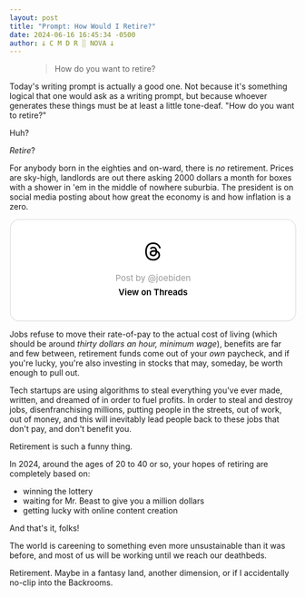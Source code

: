 ```yaml
---
layout: post
title: "Prompt: How Would I Retire?"
date: 2024-06-16 16:45:34 -0500
author: 𐕣 C M D R ░ NOVA 𐕣
---
```


<!-- wp:pullquote -->
<figure class="wp-block-pullquote"><blockquote><p>How do you want to retire?</p></blockquote></figure>
<!-- /wp:pullquote -->

<!-- wp:paragraph -->
<p>Today's writing prompt is actually a good one. Not because it's something logical that one would ask as a writing prompt, but because whoever generates these things must be at least a little tone-deaf. "How do you want to retire?"</p>
<!-- /wp:paragraph -->

<!-- wp:paragraph -->
<p>Huh?</p>
<!-- /wp:paragraph -->

<!-- wp:paragraph -->
<p><em>Retire</em>?</p>
<!-- /wp:paragraph -->

<!-- wp:paragraph -->
<p>For anybody born in the eighties and on-ward, there is <em>no</em> retirement. Prices are sky-high, landlords are out there asking 2000 dollars a month for boxes with a shower in 'em in the middle of nowhere suburbia. The president is on social media posting about how great the economy is and how inflation is a zero.</p>
<!-- /wp:paragraph -->

<!-- wp:html -->
<center><blockquote class="text-post-media" data-text-post-permalink="https://www.threads.net/@joebiden/post/C8PsNUrKbfR" data-text-post-version="0" id="ig-tp-C8PsNUrKbfR" style=" background:#FFF; border-width: 1px; border-style: solid; border-color: #00000026; border-radius: 16px; max-width:540px; margin: 1px; min-width:270px; padding:0; width:99.375%; width:-webkit-calc(100% - 2px); width:calc(100% - 2px);"> <a href="https://www.threads.net/@joebiden/post/C8PsNUrKbfR" style=" background:#FFFFFF; line-height:0; padding:0 0; text-align:center; text-decoration:none; width:100%; font-family: -apple-system, BlinkMacSystemFont, sans-serif;" target="_blank" rel="noopener"> <div style=" padding: 40px; display: flex; flex-direction: column; align-items: center;"><div style=" display:block; height:32px; width:32px; padding-bottom:20px;"> <svg aria-label="Threads" height="32px" role="img" viewBox="0 0 192 192" width="32px" xmlns="http://www.w3.org/2000/svg"> <path d="M141.537 88.9883C140.71 88.5919 139.87 88.2104 139.019 87.8451C137.537 60.5382 122.616 44.905 97.5619 44.745C97.4484 44.7443 97.3355 44.7443 97.222 44.7443C82.2364 44.7443 69.7731 51.1409 62.102 62.7807L75.881 72.2328C81.6116 63.5383 90.6052 61.6848 97.2286 61.6848C97.3051 61.6848 97.3819 61.6848 97.4576 61.6855C105.707 61.7381 111.932 64.1366 115.961 68.814C118.893 72.2193 120.854 76.925 121.825 82.8638C114.511 81.6207 106.601 81.2385 98.145 81.7233C74.3247 83.0954 59.0111 96.9879 60.0396 116.292C60.5615 126.084 65.4397 134.508 73.775 140.011C80.8224 144.663 89.899 146.938 99.3323 146.423C111.79 145.74 121.563 140.987 128.381 132.296C133.559 125.696 136.834 117.143 138.28 106.366C144.217 109.949 148.617 114.664 151.047 120.332C155.179 129.967 155.42 145.8 142.501 158.708C131.182 170.016 117.576 174.908 97.0135 175.059C74.2042 174.89 56.9538 167.575 45.7381 153.317C35.2355 139.966 29.8077 120.682 29.6052 96C29.8077 71.3178 35.2355 52.0336 45.7381 38.6827C56.9538 24.4249 74.2039 17.11 97.0132 16.9405C119.988 17.1113 137.539 24.4614 149.184 38.788C154.894 45.8136 159.199 54.6488 162.037 64.9503L178.184 60.6422C174.744 47.9622 169.331 37.0357 161.965 27.974C147.036 9.60668 125.202 0.195148 97.0695 0H96.9569C68.8816 0.19447 47.2921 9.6418 32.7883 28.0793C19.8819 44.4864 13.2244 67.3157 13.0007 95.9325L13 96L13.0007 96.0675C13.2244 124.684 19.8819 147.514 32.7883 163.921C47.2921 182.358 68.8816 191.806 96.9569 192H97.0695C122.03 191.827 139.624 185.292 154.118 170.811C173.081 151.866 172.51 128.119 166.26 113.541C161.776 103.087 153.227 94.5962 141.537 88.9883ZM98.4405 129.507C88.0005 130.095 77.1544 125.409 76.6196 115.372C76.2232 107.93 81.9158 99.626 99.0812 98.6368C101.047 98.5234 102.976 98.468 104.871 98.468C111.106 98.468 116.939 99.0737 122.242 100.233C120.264 124.935 108.662 128.946 98.4405 129.507Z" /></svg></div> <div style=" font-size: 15px; line-height: 21px; color: #999999; font-weight: 400; padding-bottom: 4px; "> Post by @joebiden</div> <div style=" font-size: 15px; line-height: 21px; color: #000000; font-weight: 600; "> View on Threads</div></div></a></blockquote>
<script async src="https://www.threads.net/embed.js"></script></center>
<!-- /wp:html -->

<!-- wp:paragraph -->
<p>Jobs refuse to move their rate-of-pay to the actual cost of living (which should be around <em>thirty dollars an hour, minimum wage</em>), benefits are far and few between, retirement funds come out of your <em>own</em> paycheck, and if you're lucky, you're also investing in stocks that may, someday, be worth enough to pull out.</p>
<!-- /wp:paragraph -->

<!-- wp:paragraph -->
<p>Tech startups are using algorithms to steal everything you've ever made, written, and dreamed of in order to fuel profits. In order to steal and destroy jobs, disenfranchising millions, putting people in the streets, out of work, out of money, and this will inevitably lead people back to these jobs that don't pay, and don't benefit you.</p>
<!-- /wp:paragraph -->

<!-- wp:paragraph -->
<p>Retirement is such a funny thing.</p>
<!-- /wp:paragraph -->

<!-- wp:paragraph -->
<p>In 2024, around the ages of 20 to 40 or so, your hopes of retiring are completely based on:</p>
<!-- /wp:paragraph -->

<!-- wp:list -->
<ul><!-- wp:list-item -->
<li>winning the lottery</li>
<!-- /wp:list-item -->

<!-- wp:list-item -->
<li>waiting for Mr. Beast to give you a million dollars</li>
<!-- /wp:list-item -->

<!-- wp:list-item -->
<li>getting lucky with online content creation</li>
<!-- /wp:list-item --></ul>
<!-- /wp:list -->

<!-- wp:paragraph -->
<p>And that's it, folks!</p>
<!-- /wp:paragraph -->

<!-- wp:paragraph -->
<p>The world is careening to something even more unsustainable than it was before, and most of us will be working until we reach our deathbeds.</p>
<!-- /wp:paragraph -->

<!-- wp:paragraph -->
<p>Retirement. Maybe in a fantasy land, another dimension, or if I accidentally no-clip into the Backrooms.</p>
<!-- /wp:paragraph -->